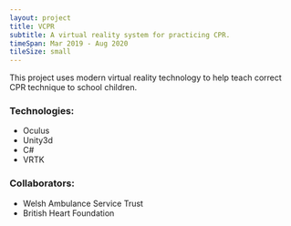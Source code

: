 ```yaml
---
layout: project
title: VCPR
subtitle: A virtual reality system for practicing CPR. 
timeSpan: Mar 2019 - Aug 2020
tileSize: small
---
```

This project uses modern virtual reality technology to help teach correct CPR technique to school children.

### Technologies:
+ Oculus
+ Unity3d
+ C#
+ VRTK

### Collaborators:
+ Welsh Ambulance Service Trust
+ British Heart Foundation